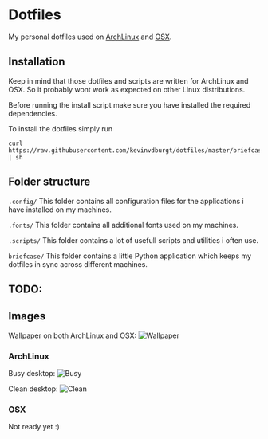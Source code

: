 # Dotfiles
My personal dotfiles used on [ArchLinux](https://archlinux.org/) and [OSX](http://www.apple.com/osx/).

## Installation
Keep in mind that those dotfiles and scripts are written for ArchLinux and OSX.
So it probably wont work as expected on other Linux distributions.

Before running the install script make sure you have installed the required dependencies.

To install the dotfiles simply run
```
curl https://raw.githubusercontent.com/kevinvdburgt/dotfiles/master/briefcase/install | sh
```

## Folder structure
`.config/` This folder contains all configuration files for the applications i have installed on my machines.

`.fonts/` This folder contains all additional fonts used on my machines.

`.scripts/` This folder contains a lot of usefull scripts and utilities i often use.

`briefcase/` This folder contains a little Python application which keeps my dotfiles in sync across different machines.

## TODO:

## Images

Wallpaper on both ArchLinux and OSX:
![Wallpaper](http://wallpapers.wallhaven.cc/wallpapers/full/wallhaven-224224.jpg)

### ArchLinux

Busy desktop:
![Busy](https://f.zdev.com/dl/sfoczm.png)

Clean desktop:
![Clean](https://f.zdev.com/dl/whfrld.png)

### OSX
Not ready yet :)
